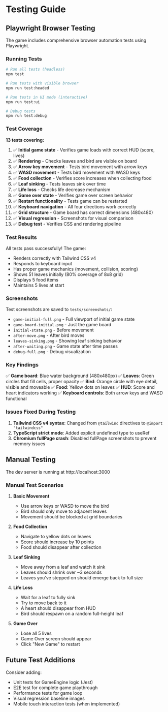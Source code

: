 # Testing Guide

## Playwright Browser Testing

The game includes comprehensive browser automation tests using Playwright.

### Running Tests

```bash
# Run all tests (headless)
npm test

# Run tests with visible browser
npm run test:headed

# Run tests in UI mode (interactive)
npm run test:ui

# Debug tests
npm run test:debug
```

### Test Coverage

**13 tests covering:**

1. ✅ **Initial game state** - Verifies game loads with correct HUD (score, lives)
2. ✅ **Rendering** - Checks leaves and bird are visible on board
3. ✅ **Arrow key movement** - Tests bird movement with arrow keys
4. ✅ **WASD movement** - Tests bird movement with WASD keys
5. ✅ **Food collection** - Verifies score increases when collecting food
6. ✅ **Leaf sinking** - Tests leaves sink over time
7. ✅ **Life loss** - Checks life decrease mechanism
8. ✅ **Game over state** - Verifies game over screen behavior
9. ✅ **Restart functionality** - Tests game can be restarted
10. ✅ **Keyboard navigation** - All four directions work correctly
11. ✅ **Grid structure** - Game board has correct dimensions (480x480)
12. ✅ **Visual regression** - Screenshots for visual comparison
13. ✅ **Debug test** - Verifies CSS and rendering pipeline

### Test Results

All tests pass successfully! The game:
- Renders correctly with Tailwind CSS v4
- Responds to keyboard input
- Has proper game mechanics (movement, collision, scoring)
- Shows 51 leaves initially (80% coverage of 8x8 grid)
- Displays 5 food items
- Maintains 5 lives at start

### Screenshots

Test screenshots are saved to `tests/screenshots/`:
- `game-initial-full.png` - Full viewport of initial game state
- `game-board-initial.png` - Just the game board
- `initial-state.png` - Before movement
- `after-move.png` - After bird moves
- `leaves-sinking.png` - Showing leaf sinking behavior
- `after-waiting.png` - Game state after time passes
- `debug-full.png` - Debug visualization

### Key Findings

✅ **Game board**: Blue water background (480x480px)
✅ **Leaves**: Green circles that fill cells, proper opacity
✅ **Bird**: Orange circle with eye detail, visible and moveable
✅ **Food**: Yellow dots on leaves
✅ **HUD**: Score and heart indicators working
✅ **Keyboard controls**: Both arrow keys and WASD functional

### Issues Fixed During Testing

1. **Tailwind CSS v4 syntax**: Changed from `@tailwind` directives to `@import "tailwindcss"`
2. **TypeScript strict mode**: Added explicit undefined type to useRef
3. **Chromium fullPage crash**: Disabled fullPage screenshots to prevent memory issues

## Manual Testing

The dev server is running at http://localhost:3000

### Manual Test Scenarios

1. **Basic Movement**
   - Use arrow keys or WASD to move the bird
   - Bird should only move to adjacent leaves
   - Movement should be blocked at grid boundaries

2. **Food Collection**
   - Navigate to yellow dots on leaves
   - Score should increase by 10 points
   - Food should disappear after collection

3. **Leaf Sinking**
   - Move away from a leaf and watch it sink
   - Leaves should shrink over ~3 seconds
   - Leaves you've stepped on should emerge back to full size

4. **Life Loss**
   - Wait for a leaf to fully sink
   - Try to move back to it
   - A heart should disappear from HUD
   - Bird should respawn on a random full-height leaf

5. **Game Over**
   - Lose all 5 lives
   - Game Over screen should appear
   - Click "New Game" to restart

## Future Test Additions

Consider adding:
- Unit tests for GameEngine logic (Jest)
- E2E test for complete game playthrough
- Performance tests for game loop
- Visual regression baseline images
- Mobile touch interaction tests (when implemented)
